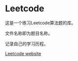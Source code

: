 # Leetcode
这是一个练习Leetcode算法题的库。

文件名称即为题目名称。

记录自己的学习历程。

[Leetcode website](https://leetcode.com)



